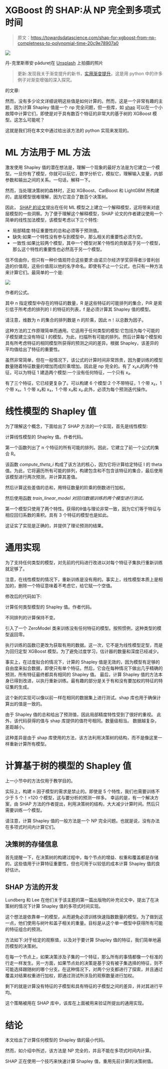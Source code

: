 # XGBoost 的 SHAP:从 NP 完全到多项式时间

> 原文：<https://towardsdatascience.com/shap-for-xgboost-from-np-completness-to-polynomial-time-20c9e78907a0>

![](img/991f276abe8207ee1c6e67090e6d9848.png)

丹-克里斯蒂安·pădureț在 [Unsplash](https://unsplash.com?utm_source=medium&utm_medium=referral) 上拍摄的照片

> 更新:发现我关于渐变提升的新书，[实用渐变提升](https://www.amazon.com/dp/B0BJ82S916)。这是用 python 中的许多例子对渐变增强的深入探究。

[](https://www.amazon.com/dp/B0BJ82S916)  的文章:

[](/explain-your-model-with-the-shap-values-bc36aac4de3d)  

然而，没有多少论文详细说明这些值是如何计算的。然而，这是一个非常有趣的主题，因为计算 Shapley 值是一个 np 完全问题，但一些库，如 [shap](https://shap.readthedocs.io/en/latest/index.html) 可以在一个小故障中计算它们，即使是对于具有数百个特征的非常大的基于树的 XGBoost 模型。这怎么可能呢？

这就是我们将在本文中通过给出该方法的 python 实现来发现的。

# ML 方法用于 ML 方法

激发使用 Shapley 值的潜在想法是，理解一个现象的最好方法是为它建立一个模型。一旦你有了模型，你就可以玩它，数学分析它，模拟它，理解输入变量，内部参数和输出之间的关系。一句话，解释一下。

然而，当处理决策树的森林时，正如 XGBoost、CatBoost 和 LightGBM 所构建的，底层模型很难理解，因为它混合了数百个决策树。

因此， [SHAP 的论文](https://arxiv.org/pdf/1705.07874.pdf)提出在任何 ML 模型之上建立一个解释模型，这将带来对底层模型的一些洞察。为了便于理解这个解释模型，SHAP 论文的作者建议使用一个简单的线性加法模型，该模型考虑以下三个特性:

*   局部精度:特征重要性的总和必须等于预测值。
*   缺失:如果一个特性没有参与到模型中，那么相关的重要性必须为空。
*   一致性:如果比较两个模型，其中一个模型对某个特性的贡献高于另一个模型，那么这个特性的重要性也必然高于另一个模型。

信不信由你，但只有一种价值观符合这些要求:由诺贝尔经济学奖获得者沙普利创造的价值观，这些价值观以他的名字命名。即使有不止一个公式，也只有一种方法来计算它们。最简单的一个是:

![](img/b6edda31668a16eb885b611a20a46b0d.png)

作者的公式。

其中 n 指定模型中存在的特征的数量，R 是这些特征的可能排列的集合，PiR 是索引低于所考虑的排列的 I 的特征的列表，f 是必须计算其 Shapley 值的模型。

请注意，维数为 n 的集合的排列数是 n 的阶乘，因此 n！以总数为因子。

这种方法的工作原理简单而通用。它适用于任何类型的模型:它包括为每个可能的子模型建立没有特征 I 的模型。为此，扫描所有可能的排列。然后计算每个模型和具有所考虑特征的相同模型所获得的预测之间的差异。根据 Shapley，该差异的平均值给出了特征的重要性。

虽然非常简单，但在一般情况下，该公式的计算时间非常昂贵，因为要训练的模型数量随着特征数量的增加而成阶乘增加。因此是 np 完全的。有了 x₂x₁的两个特征，可以为特征 1 建造两个模型:一个没有任何特征，一个只有 x₂.

有了三个特征，它已经更复杂了。可以构建 6 个模型:2 个不带特征，1 个带 x₂，1 个带 x₃，1 个带 x₂和 x₃，1 个带 x₃和 x₂.此外，必须为每个预测迭代操作。

# 线性模型的 Shapley 值

为了理解这个概念，下面给出了 SHAP 方法的一个实现，首先是线性模型:

计算线性模型的 Shapley 值。作者代码。

第一个函数列出了 n 个特征的所有可能的排列。因此，它建立了前一个公式的集合 R。

该函数 *compute_theta_i* 构成了该方法的核心，因为它将计算给定特征 I 的 theta 值。为此，它将遍历所有可能的排列，构建包含和不包含该特征的集合，最后使用该模型进行两次预测，并计算其差值。

然后计算这些差值的总和，用特征数量的阶乘的倒数进行加权。

然后使用函数 *train_linear_model 对回归数据训练的两个模型进行测试。*

第一个模型只使用了两个特性。获得的θ值与理论非常一致，因为它们等于特征与相应回归系数的乘积。具有 3 个特征的模型也是如此。

这证实了实现是正确的，并提供了理论预测的结果。

# 通用实现

为了支持任何类型的模型，对先前的代码进行改进以对每个特征子集执行重新训练就足够了。

注意，在线性模型的情况下，重新训练是没有用的。事实上，线性模型本质上是相加的，删除一个特征意味着不考虑它，给它赋一个空值。

修改后的代码如下:

计算任何类型模型的 Shapley 值。作者代码。

不同排列的计算保持不变。

引入了一个 ZeroModel 类来训练没有任何特征的模型。按照惯例，这种类型的模型返回零。

执行训练的函数已更改为获取有用的数据。这一次，它不是为线性模型定型，而是为回归定型 XGBoost 模型。为了避免过度学习，估计器的数量和深度已经减少。

事实上，在过度拟合的情况下，计算的 Shapley 值是无效的，因为模型有足够的自由度来拟合数据，即使只有单个特征。然后，它会在每种情况下做出几乎精确的预测，所有特征最终都具有相同的 Shapley 值。
最后，计算 Shapley 值的方法本身已得到改进，以执行重新训练。最有趣的部分是关于有和没有要加权的特征的特征集的生成。

这个新的实现可以像以前一样在相同的数据集上进行测试。shap 库也用于确保计算出的值是一致的。

由于 Shapley 值的总和给出了预测值，因此局部精度特性受到了很好的重视。
此外，该代码获得的值与 shap 库提供的值符号相同。数量级相当。
数据越复杂，差距越小。

这种差异是由于 shap 库使用的方法，该方法利用决策树的结构，而不是像这里一样重新计算所有模型。

# 计算基于树的模型的 Shapley 值

上一小节中的方法仅用于教学目的。

实际上，构建 n 因子模型的需求是禁止的。即使是 5 个特性，我们也需要训练不少于 5 个！=120 个模型，这与要分析的预测一样多。
幸运的是，有一个解决方案，由 SHAP 方法的作者提出，利用决策树的结构，大大减少计算时间。然后只需要训练一个模型。

请注意，计算 Shapley 值的一般方法是一个 NP 完全问题。也就是说，没有办法在多项式时间内计算它们。

## 决策树的存储信息

首先提醒一下，在决策树的构建过程中，每个节点的增益、权重和覆盖都是存储的。这些值用于计算特征重要性，但也可用于以较低的成本计算 Shapley 值的良好估计。

## SHAP 方法的开发

Lundberg 和 Lee 在他们关于该主题的第一篇出版物的补充论文中，提出了在决策树的情况下计算 Shapley 值的多项式时间实现。

这个想法是依靠单一的模型，从而避免必须训练快速指数数量的模型。为了做到这一点，他们使用与树叶和盖子相关的重量。目标是从这个单一模型中获得所有可能的特征组合的预测。

方法如下:对于给定的观察值，以及对于要计算 Shapley 值的特征，我们简单地遍历模型的决策树。

在每一个节点上，如果决策涉及子集的一个特征，那么所有的事情都像一个标准的行走一样发生。另一方面，如果节点处的决策是基于没有被子集选择的特征，则不可能选择跟随树的哪个分支。在这种情况下，对两个分支都进行了探索，并且通过覆盖对结果权重进行加权，即通过测试所涉及的观察数量进行加权。

剩下的就是计算没有特征的子模型和具有特征的子模型之间的差异，并对其进行平均。

这个策略被用在 SHAP 库中，该库在上面被用来验证所提出的通用实现。

# 结论

本文给出了计算任何模型的 Shapley 值的最小代码。

然而，如介绍中所述，该方法是 NP 完全的，并且不能在多项式时间内计算。

SHAP 正在使用一个技巧来快速计算 Shapley 值，重用先前计算的决策树值。
